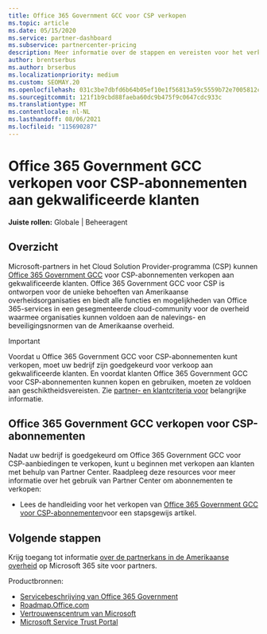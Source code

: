 ```yaml
---
title: Office 365 Government GCC voor CSP verkopen
ms.topic: article
ms.date: 05/15/2020
ms.service: partner-dashboard
ms.subservice: partnercenter-pricing
description: Meer informatie over de stappen en vereisten voor het verkopen van abonnementen aan Office 365 Government GCC voor CSP aan gekwalificeerde Verenigde Staten overheidsklanten of contractanten.
author: brentserbus
ms.author: brserbus
ms.localizationpriority: medium
ms.custom: SEOMAY.20
ms.openlocfilehash: 031c3be7dbfd6b64b05ef10e1f56813a59c5559b72e7005812cabe74e2a9f3f0
ms.sourcegitcommit: 121f1b9cbd88faeba60dc9b475f9c0647cdc933c
ms.translationtype: MT
ms.contentlocale: nl-NL
ms.lasthandoff: 08/06/2021
ms.locfileid: "115690287"
---
```

# <a name="sell-office-365-government-gcc-for-csp-subscriptions-to-qualified-customers"></a>Office 365 Government GCC verkopen voor CSP-abonnementen aan gekwalificeerde klanten

**Juiste rollen:** Globale | Beheeragent


## <a name="overview"></a>Overzicht

Microsoft-partners in het Cloud Solution Provider-programma (CSP) kunnen [Office 365 Government GCC](https://www.microsoft.com/microsoft-365/partners/governmentforCSP) voor CSP-abonnementen verkopen aan gekwalificeerde klanten. Office 365 Government GCC voor CSP is ontworpen voor de unieke behoeften van Amerikaanse overheidsorganisaties en biedt alle functies en mogelijkheden van Office 365-services in een gesegmenteerde cloud-community voor de overheid waarmee organisaties kunnen voldoen aan de nalevings- en beveiligingsnormen van de Amerikaanse overheid. 

>[!IMPORTANT] 
>Voordat u Office 365 Government GCC voor CSP-abonnementen kunt verkopen, moet uw bedrijf zijn goedgekeurd voor verkoop aan gekwalificeerde klanten. En voordat klanten Office 365 Government GCC voor CSP-abonnementen kunnen kopen en gebruiken, moeten ze voldoen aan geschiktheidsvereisten. Zie [partner- en klantcriteria voor](csp-gcc-validate.md) belangrijke informatie.


## <a name="sell-office-365-government-gcc-for-csp-subscriptions"></a>Office 365 Government GCC verkopen voor CSP-abonnementen

Nadat uw bedrijf is goedgekeurd om Office 365 Government GCC voor CSP-aanbiedingen te verkopen, kunt u beginnen met verkopen aan klanten met behulp van Partner Center. Raadpleeg deze resources voor meer informatie over het gebruik van Partner Center om abonnementen te verkopen: 

- Lees de handleiding voor het verkopen van [Office 365 Government GCC voor CSP-abonnementen](https://go.microsoft.com/fwlink/?linkid=2007323)voor een stapsgewijs artikel.  


## <a name="next-steps"></a>Volgende stappen

Krijg toegang tot informatie [over de partnerkans in de Amerikaanse overheid](https://www.microsoft.com/microsoft-365/partners/governmentforCSP) op Microsoft 365 site voor partners.

Productbronnen:

- [Servicebeschrijving van Office 365 Government](/office365/servicedescriptions/office-365-platform-service-description/office-365-us-government/office-365-us-government)
- [Roadmap.Office.com](https://products.office.com/business/office-365-roadmap)
- [Vertrouwenscentrum van Microsoft](https://www.microsoft.com/TrustCenter/)
- [Microsoft Service Trust Portal](https://aka.ms/STP)
